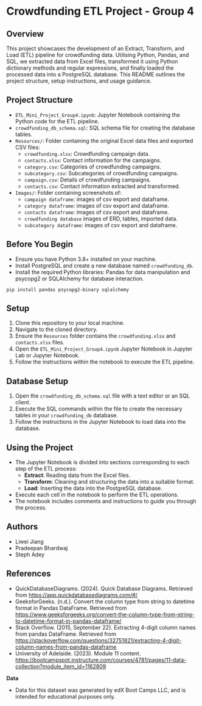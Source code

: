# Crowdfunding ETL Project - Group 4

## Overview

This project showcases the development of an Extract, Transform, and Load (ETL) pipeline for crowdfunding data. Utilising Python, Pandas, and SQL, we extracted data from Excel files, transformed it using Python dictionary methods and regular expressions, and finally loaded the processed data into a PostgreSQL database. This README outlines the project structure, setup instructions, and usage guidance.

## Project Structure

-   `ETL_Mini_Project_Group4.ipynb`: Jupyter Notebook containing the Python code for the ETL pipeline.
-   `crowdfunding_db_schema.sql`: SQL schema file for creating the database tables.
-   `Resources/`: Folder containing the original Excel data files and exported CSV files:
    -   `crowdfunding.xlsx`: Crowdfunding campaign data.
    -   `contacts.xlsx`: Contact information for the campaigns.
    -   `category.csv`: Categories of crowdfunding campaigns.
    -   `subcategory.csv`: Subcategories of crowdfunding campaigns.
    -   `campaign.csv`: Details of crowdfunding campaigns.
    -   `contacts.csv`: Contact information extracted and transformed.
-   `Images/`: Folder containing screenshots of:
    -   `campaign dataframe`: images of csv export and dataframe.
    -   `category dataframe`: images of csv export and dataframe.
    -   `contacts dataframe`: images of csv export and dataframe.
    -   `crowdfunding database` images of ERD, tables, imported data. 
    -   `subcategory dataframe`: images of csv export and dataframe.

## Before You Begin

-   Ensure you have Python 3.8+ installed on your machine.
-   Install PostgreSQL and create a new database named `crowdfunding_db`.
-   Install the required Python libraries: Pandas for data manipulation and psycopg2 or SQLAlchemy for database interaction.


`pip install pandas psycopg2-binary sqlalchemy`

## Setup

1.  Clone this repository to your local machine.
2.  Navigate to the cloned directory.
3.  Ensure the `Resources` folder contains the `crowdfunding.xlsx` and `contacts.xlsx` files.
4.  Open the `ETL_Mini_Project_Group4.ipynb` Jupyter Notebook in Jupyter Lab or Jupyter Notebook.
5.  Follow the instructions within the notebook to execute the ETL pipeline.

## Database Setup

1.  Open the `crowdfunding_db_schema.sql` file with a text editor or an SQL client.
2.  Execute the SQL commands within the file to create the necessary tables in your `crowdfunding_db` database.
3.  Follow the instructions in the Jupyter Notebook to load data into the database.

## Using the Project

-   The Jupyter Notebook is divided into sections corresponding to each step of the ETL process:
    -   **Extract**: Reading data from the Excel files.
    -   **Transform**: Cleaning and structuring the data into a suitable format.
    -   **Load**: Inserting the data into the PostgreSQL database.
-   Execute each cell in the notebook to perform the ETL operations.
-   The notebook includes comments and instructions to guide you through the process.

## Authors

- Liwei Jiang
- Pradeepan Bhardwaj
- Steph Adey

## References
- QuickDatabaseDiagrams. (2024). Quick Database Diagrams. Retrieved from https://app.quickdatabasediagrams.com/#/ 
- GeeksforGeeks. (n.d.). Convert the column type from string to datetime format in Pandas DataFrame. Retrieved from https://www.geeksforgeeks.org/convert-the-column-type-from-string-to-datetime-format-in-pandas-dataframe/
- Stack Overflow. (2015, September 22). Extracting 4-digit column names from pandas DataFrame. Retrieved from https://stackoverflow.com/questions/32751821/extracting-4-digit-column-names-from-pandas-dataframe
- University of Adelaide. (2023). Module 11 content.
https://bootcampspot.instructure.com/courses/4781/pages/11-data-collection?module_item_id=1162809


**Data**
- Data for this dataset was generated by edX Boot Camps LLC, and is intended for educational purposes only.
